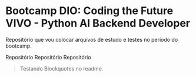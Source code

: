 # Bootcamp DIO: Coding the Future VIVO - Python AI Backend Developer
Repositório que vou colocar arquivos de estudo e testes no período do bootcamp.

Repositório Repositório Repositório
> Testando Blockquotes no readme.
